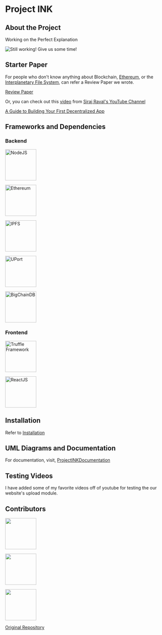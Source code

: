 # Project INK

## About the Project

Working on the Perfect Explanation

![Still working! Give us some time!](https://i.imgur.com/k9GyXLC.gif)

## Starter Paper

For people who don't know anything about Blockchain, [Ethereum](https://www.ethereum.org/), or the [Interplanetary File System](https://ipfs.io/), can refer a Review Paper we wrote.

[Review Paper](https://github.com/ishanjoshi02/BeProjectReviewPaper/blob/master/Final.pdf)

Or, you can check out this [video](https://www.youtube.com/watch?v=gSQXq2_j-mw) from [Siraj Raval's YouTube Channel](https://www.youtube.com/channel/UCWN3xxRkmTPmbKwht9FuE5A)

[A Guide to Building Your First Decentralized App](https://www.youtube.com/watch?v=gSQXq2_j-mws)

## Frameworks and Dependencies

### Backend

[<img src="https://pluralsight.imgix.net/paths/path-icons/nodejs-601628d09d.png" alt="NodeJS" width="100px;" />](https://nodejs.org/)

[<img src="http://dashmasternode.org/wp-content/uploads/2016/03/ethereum-logo.jpg" alt="Ethereum" width="100px;" />](https://www.ethereum.org/)

[<img src="https://upload.wikimedia.org/wikipedia/commons/thumb/1/18/Ipfs-logo-1024-ice-text.png/220px-Ipfs-logo-1024-ice-text.png" alt="IPFS" width="100px;"/>](https://ipfs.io/)

[<img src="https://pbs.twimg.com/profile_images/932688008314109952/3_QkvZeQ_400x400.jpg" alt="UPort" width="100px;"/>](https://www.uport.me/)

[<img src="https://pbs.twimg.com/profile_images/829006702334922752/VHFPphGM_400x400.jpg" alt="BigChainDB" width="100px;"/>](https://www.bigchaindb.com/)

### Frontend

[<img src="https://ih1.redbubble.net/image.535653319.4004/raf,360x360,075,t,fafafa:ca443f4786.jpg" alt="Truffle Framework" width="100px;" />](https://truffleframework.com/)

[<img src="https://upload.wikimedia.org/wikipedia/commons/thumb/a/a7/React-icon.svg/1280px-React-icon.svg.png" alt="ReactJS" width="100px;"/>](https://reactjs.org/)

## Installation

Refer to [Installation](Installation.md)

## UML Diagrams and Documentation

For documentation, visit, [ProjectINKDocumentation](https://github.com/ishanjoshi02/ProjectINKDocumentation)

## Testing Videos

I have added some of my favorite videos off of youtube for testing the our website's upload module.

## Contributors

[<img src="https://avatars1.githubusercontent.com/u/13968549?s=460&v=4" width="100px;"/>](https://github.com/FlashBlaze)

[<img src="https://avatars3.githubusercontent.com/u/21663847?s=460&v=4" width="100px;"/>](https://github.com/kishlayakunj)

[<img src="https://avatars3.githubusercontent.com/u/14982214?s=460&v=4" width="100px;"/>](https://ishanjoshi02.github.io/)

[Original Repository](https://github.com/ishanjoshi02/Project-INK)
